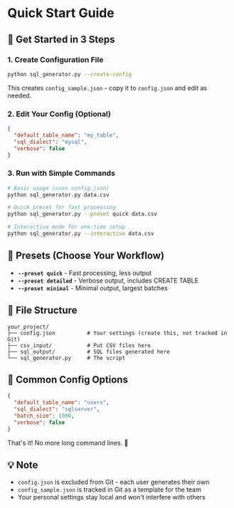 # Quick Start Guide

## 🚀 Get Started in 3 Steps

### 1. Create Configuration File
```bash
python sql_generator.py --create-config
```
This creates `config_sample.json` - copy it to `config.json` and edit as needed.

### 2. Edit Your Config (Optional)
```json
{
  "default_table_name": "my_table",
  "sql_dialect": "mysql",
  "verbose": false
}
```

### 3. Run with Simple Commands
```bash
# Basic usage (uses config.json)
python sql_generator.py data.csv

# Quick preset for fast processing
python sql_generator.py --preset quick data.csv

# Interactive mode for one-time setup
python sql_generator.py --interactive data.csv
```

## 🎯 Presets (Choose Your Workflow)

- **`--preset quick`** - Fast processing, less output
- **`--preset detailed`** - Verbose output, includes CREATE TABLE
- **`--preset minimal`** - Minimal output, largest batches

## 📁 File Structure
```
your_project/
├── config.json          # Your settings (create this, not tracked in Git)
├── csv_input/           # Put CSV files here
├── sql_output/          # SQL files generated here
└── sql_generator.py     # The script
```

## 🔧 Common Config Options
```json
{
  "default_table_name": "users",
  "sql_dialect": "sqlserver",
  "batch_size": 1000,
  "verbose": false
}
```

That's it! No more long command lines. 🎉

## 💡 Note
- `config.json` is excluded from Git - each user generates their own
- `config_sample.json` is tracked in Git as a template for the team
- Your personal settings stay local and won't interfere with others
